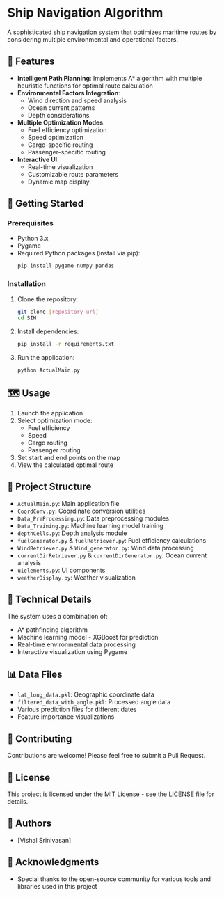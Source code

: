# Ship Navigation Algorithm

A sophisticated ship navigation system that optimizes maritime routes by considering multiple environmental and operational factors.

## 🌟 Features

- **Intelligent Path Planning**: Implements A* algorithm with multiple heuristic functions for optimal route calculation
- **Environmental Factors Integration**:
  - Wind direction and speed analysis
  - Ocean current patterns
  - Depth considerations
- **Multiple Optimization Modes**:
  - Fuel efficiency optimization
  - Speed optimization
  - Cargo-specific routing
  - Passenger-specific routing
- **Interactive UI**: 
  - Real-time visualization
  - Customizable route parameters
  - Dynamic map display

## 🚀 Getting Started

### Prerequisites

- Python 3.x
- Pygame
- Required Python packages (install via pip):
  ```bash
  pip install pygame numpy pandas
  ```

### Installation

1. Clone the repository:
   ```bash
   git clone [repository-url]
   cd SIH
   ```

2. Install dependencies:
   ```bash
   pip install -r requirements.txt
   ```

3. Run the application:
   ```bash
   python ActualMain.py
   ```

## 🗺️ Usage

1. Launch the application
2. Select optimization mode:
   - Fuel efficiency
   - Speed
   - Cargo routing
   - Passenger routing
3. Set start and end points on the map
4. View the calculated optimal route

## 📁 Project Structure

- `ActualMain.py`: Main application file
- `CoordConv.py`: Coordinate conversion utilities
- `Data_PreProcessing.py`: Data preprocessing modules
- `Data_Training.py`: Machine learning model training
- `depthCells.py`: Depth analysis module
- `fuelGenerator.py` & `fuelRetriever.py`: Fuel efficiency calculations
- `WindRetriever.py` & `Wind_generator.py`: Wind data processing
- `currentDirRetriever.py` & `currentDirGenerator.py`: Ocean current analysis
- `uielements.py`: UI components
- `weatherDisplay.py`: Weather visualization

## 🔧 Technical Details

The system uses a combination of:
- A* pathfinding algorithm
- Machine learning model - XGBoost for prediction
- Real-time environmental data processing
- Interactive visualization using Pygame

## 📊 Data Files

- `lat_long_data.pkl`: Geographic coordinate data
- `filtered_data_with_angle.pkl`: Processed angle data
- Various prediction files for different dates
- Feature importance visualizations

## 🤝 Contributing

Contributions are welcome! Please feel free to submit a Pull Request.

## 📝 License

This project is licensed under the MIT License - see the LICENSE file for details.

## 👥 Authors

- [Vishal Srinivasan]

## 🙏 Acknowledgments

- Special thanks to the open-source community for various tools and libraries used in this project